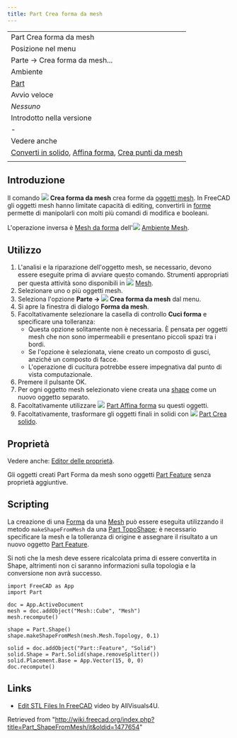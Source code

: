 ```yaml
---
title: Part Crea forma da mesh
---
```

|  |
| --- |
| ‏‎Part Crea forma da mesh |
| Posizione nel menu |
| Parte → Crea forma da mesh... |
| Ambiente |
| [Part](/Part_Workbench/it "Part Workbench/it") |
| Avvio veloce |
| *Nessuno* |
| Introdotto nella versione |
| - |
| Vedere anche |
| [Converti in solido](/Part_MakeSolid/it "Part MakeSolid/it"), [Affina forma](/Part_RefineShape/it "Part RefineShape/it"), [Crea punti da mesh](/Part_PointsFromMesh/it "Part PointsFromMesh/it") |
|  |

## Introduzione

Il comando ![](/images/Part_ShapeFromMesh.svg) **Crea forma da mesh** crea forme da [oggetti mesh](/Mesh/it "Mesh/it"). In FreeCAD gli oggetti mesh hanno limitate capacità di editing, convertirli in [forme](/Shape/it "Shape/it") permette di manipolarli con molti più comandi di modifica e booleani.

L'operazione inversa è [Mesh da forma](/Mesh_FromPartShape/it "Mesh FromPartShape/it") dell'![](/images/Workbench_Mesh.svg) [Ambiente Mesh](/Mesh_Workbench/it "Mesh Workbench/it").

## Utilizzo

1. L'analisi e la riparazione dell'oggetto mesh, se necessario, devono essere eseguite prima di avviare questo comando. Strumenti appropriati per questa attività sono disponibili in ![](/images/Workbench_Mesh.svg) [Mesh](/Mesh_Workbench/it "Mesh Workbench/it").
2. Selezionare uno o più oggetti mesh.
3. Seleziona l'opzione **Parte → ![](/images/Part_ShapeFromMesh.svg) Crea forma da mesh** dal menu.
4. Si apre la finestra di dialogo **Forma da mesh**.
5. Facoltativamente selezionare la casella di controllo **Cuci forma** e specificare una tolleranza:
   * Questa opzione solitamente non è necessaria. È pensata per oggetti mesh che non sono impermeabili e presentano piccoli spazi tra i bordi.
   * Se l'opzione è selezionata, viene creato un composto di gusci, anziché un composto di facce.
   * L'operazione di cucitura potrebbe essere impegnativa dal punto di vista computazionale.
6. Premere il pulsante OK.
7. Per ogni oggetto mesh selezionato viene creata una [shape](/Shape/it "Shape/it") come un nuovo oggetto separato.
8. Facoltativamente utilizzare ![](/images/Part_RefineShape.svg) [Part Affina forma](/Part_RefineShape/it "Part RefineShape/it") su questi oggetti.
9. Facoltativamente, trasformare gli oggetti finali in solidi con ![](/images/Part_MakeSolid.svg) [Part Crea solido](/Part_MakeSolid/it "Part MakeSolid/it").

## Proprietà

Vedere anche: [Editor delle proprietà](/Property_editor/it "Property editor/it").

Gli oggetti creati Part Forma da mesh sono oggetti [Part Feature](/Part_Feature/it "Part Feature/it") senza proprietà aggiuntive.

## Scripting

La creazione di una [Forma](/Shape/it "Shape/it") da una [Mesh](/Mesh/it "Mesh/it") può essere eseguita utilizzando il metodo `makeShapeFromMesh` da una [Part TopoShape](/Part_TopoShape/it "Part TopoShape/it"); è necessario specificare la mesh e la tolleranza di origine e assegnare il risultato a un nuovo oggetto [Part Feature](/Part_Feature/it "Part Feature/it").

Si noti che la mesh deve essere ricalcolata prima di essere convertita in Shape, altrimenti non ci saranno informazioni sulla topologia e la conversione non avrà successo.

```
import FreeCAD as App
import Part

doc = App.ActiveDocument
mesh = doc.addObject("Mesh::Cube", "Mesh")
mesh.recompute()

shape = Part.Shape()
shape.makeShapeFromMesh(mesh.Mesh.Topology, 0.1)

solid = doc.addObject("Part::Feature", "Solid")
solid.Shape = Part.Solid(shape.removeSplitter())
solid.Placement.Base = App.Vector(15, 0, 0)
doc.recompute()

```

## Links

* [Edit STL Files In FreeCAD](https://www.youtube.com/watch?v=5lwENZeNiNg&feature=youtu.be) video by AllVisuals4U.

Retrieved from "<http://wiki.freecad.org/index.php?title=Part_ShapeFromMesh/it&oldid=1477654>"
